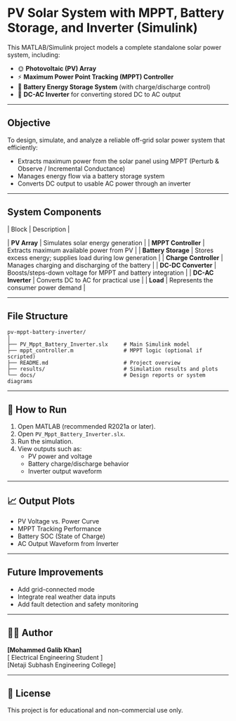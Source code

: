 
# PV Solar System with MPPT, Battery Storage, and Inverter (Simulink)

This MATLAB/Simulink project models a complete standalone solar power system, including:

- 🌞 **Photovoltaic (PV) Array**
- ⚡ **Maximum Power Point Tracking (MPPT) Controller**
- 🔋 **Battery Energy Storage System** (with charge/discharge control)
- 🔄 **DC-AC Inverter** for converting stored DC to AC output

---

## Objective

To design, simulate, and analyze a reliable off-grid solar power system that efficiently:
- Extracts maximum power from the solar panel using MPPT (Perturb & Observe / Incremental Conductance)
- Manages energy flow via a battery storage system
- Converts DC output to usable AC power through an inverter

---

## System Components

| Block                     | Description |

| **PV Array**             | Simulates solar energy generation |
| **MPPT Controller**      | Extracts maximum available power from PV |
| **Battery Storage**      | Stores excess energy; supplies load during low generation |
| **Charge Controller**    | Manages charging and discharging of the battery |
| **DC-DC Converter**      | Boosts/steps-down voltage for MPPT and battery integration |
| **DC-AC Inverter**       | Converts DC to AC for practical use |
| **Load**                 | Represents the consumer power demand |

---

## File Structure

```
pv-mppt-battery-inverter/
│
├── PV_Mppt_Battery_Inverter.slx     # Main Simulink model
├── mppt_controller.m                # MPPT logic (optional if scripted)
├── README.md                        # Project overview
├── results/                         # Simulation results and plots
└── docs/                            # Design reports or system diagrams
```

---

## 🚀 How to Run

1. Open MATLAB (recommended R2021a or later).
2. Open `PV_Mppt_Battery_Inverter.slx`.
3. Run the simulation.
4. View outputs such as:
   - PV power and voltage
   - Battery charge/discharge behavior
   - Inverter output waveform

---

## 📈 Output Plots

- PV Voltage vs. Power Curve
- MPPT Tracking Performance
- Battery SOC (State of Charge)
- AC Output Waveform from Inverter

---

## Future Improvements

- Add grid-connected mode
- Integrate real weather data inputs
- Add fault detection and safety monitoring

---

## 🧑‍🎓 Author

**[Mohammed Galib Khan]**  
[ Electrical Engineering Student ]  
[Netaji Subhash Engineering College]

---

## 📜 License

This project is for educational and non-commercial use only.
